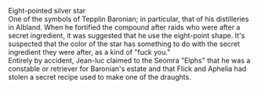 <div>Eight-pointed silver star</div>

<div></div>

<div>One of the symbols of Tepplin Baronian; in particular, that of his distilleries in Albland. When he fortified the compound after raids who were after a secret ingredient, it was suggested that he use the eight-point shape. It's suspected that the color of the star has something to do with the secret ingredient they were after, as a kind of "fuck you."</div>

<div></div>

<div>Entirely by accident, Jean-luc claimed to the Seomra "Elphs" that he was a constable or retriever for Baronian's estate and that Flick and Aphelia had stolen a secret recipe used to make one of the draughts.&nbsp;</div>

<div></div>

<div></div>

